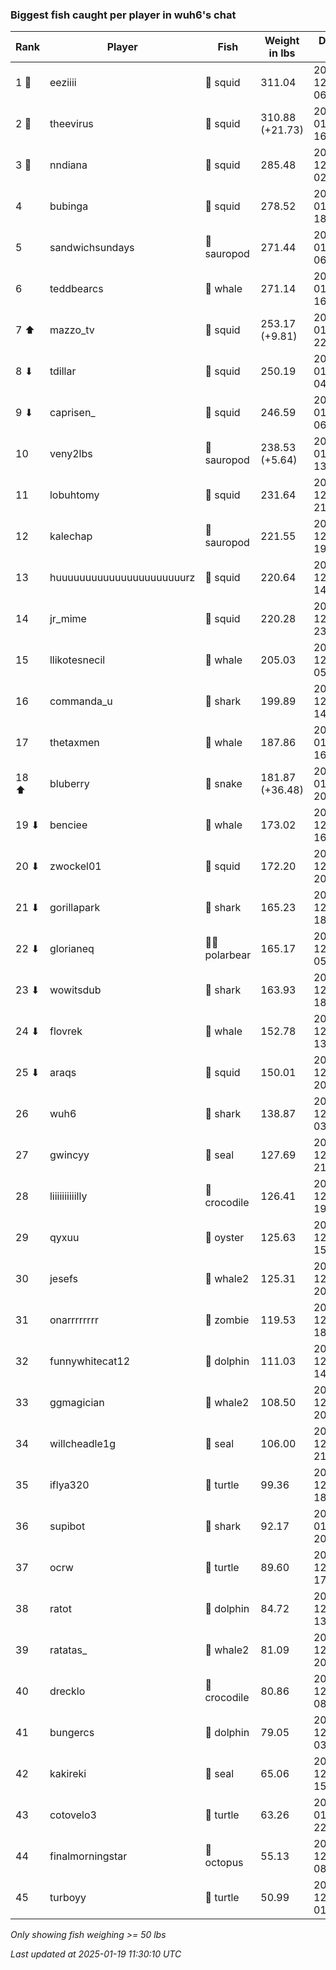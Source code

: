 ### Biggest fish caught per player in wuh6's chat
| Rank | Player | Fish | Weight in lbs | Date in UTC |
|------|--------|-----------|---------|-----|
| 1 🥇  | eeziiii | 🦑 squid | 311.04 | 2024-12-25 06:20:38 |
| 2 🥈  | theevirus | 🦑 squid | 310.88 (+21.73) | 2025-01-12 16:16:12 |
| 3 🥉  | nndiana | 🦑 squid | 285.48 | 2024-12-28 02:37:19 |
| 4  | bubinga | 🦑 squid | 278.52 | 2025-01-01 18:34:49 |
| 5  | sandwichsundays | 🦕 sauropod | 271.44 | 2025-01-03 06:42:24 |
| 6  | teddbearcs | 🐳 whale | 271.14 | 2025-01-03 16:31:20 |
| 7 ⬆ | mazzo_tv | 🦑 squid | 253.17 (+9.81) | 2025-01-15 22:25:34 |
| 8 ⬇ | tdillar | 🦑 squid | 250.19 | 2025-01-10 04:31:34 |
| 9 ⬇ | caprisen_ | 🦑 squid | 246.59 | 2025-01-09 06:18:03 |
| 10  | veny2lbs | 🦕 sauropod | 238.53 (+5.64) | 2025-01-18 13:18:40 |
| 11  | lobuhtomy | 🦑 squid | 231.64 | 2024-12-27 21:01:31 |
| 12  | kalechap | 🦕 sauropod | 221.55 | 2024-12-31 19:41:50 |
| 13  | huuuuuuuuuuuuuuuuuuuuuurz | 🦑 squid | 220.64 | 2024-12-29 14:51:46 |
| 14  | jr_mime | 🦑 squid | 220.28 | 2024-12-23 23:58:27 |
| 15  | llikotesnecil | 🐳 whale | 205.03 | 2024-12-28 05:45:39 |
| 16  | commanda_u | 🦈 shark | 199.89 | 2024-12-26 14:10:31 |
| 17  | thetaxmen | 🐳 whale | 187.86 | 2025-01-03 16:38:34 |
| 18 ⬆ | bluberry | 🐍 snake | 181.87 (+36.48) | 2025-01-16 20:21:34 |
| 19 ⬇ | benciee | 🐳 whale | 173.02 | 2024-12-23 16:35:05 |
| 20 ⬇ | zwockel01 | 🦑 squid | 172.20 | 2024-12-29 20:27:30 |
| 21 ⬇ | gorillapark | 🦈 shark | 165.23 | 2024-12-23 18:00:55 |
| 22 ⬇ | glorianeq | 🐻‍❄ polarbear | 165.17 | 2024-12-28 05:16:59 |
| 23 ⬇ | wowitsdub | 🦈 shark | 163.93 | 2024-12-17 18:06:09 |
| 24 ⬇ | flovrek | 🐳 whale | 152.78 | 2024-12-26 13:22:32 |
| 25 ⬇ | araqs | 🦑 squid | 150.01 | 2024-12-25 20:45:00 |
| 26  | wuh6 | 🦈 shark | 138.87 | 2024-12-19 03:31:04 |
| 27  | gwincyy | 🦭 seal | 127.69 | 2024-12-17 21:24:28 |
| 28  | liiiiiiiiiilly | 🐊 crocodile | 126.41 | 2024-12-25 19:01:09 |
| 29  | qyxuu | 🦪 oyster | 125.63 | 2024-12-23 15:44:10 |
| 30  | jesefs | 🐋 whale2 | 125.31 | 2024-12-16 20:39:54 |
| 31  | onarrrrrrrr | 🧟 zombie | 119.53 | 2024-12-15 18:50:39 |
| 32  | funnywhitecat12 | 🐬 dolphin | 111.03 | 2024-12-30 14:15:45 |
| 33  | ggmagician | 🐋 whale2 | 108.50 | 2024-12-26 20:50:21 |
| 34  | willcheadle1g | 🦭 seal | 106.00 | 2024-12-19 21:52:03 |
| 35  | iflya320 | 🐢 turtle | 99.36 | 2024-12-27 18:36:52 |
| 36  | supibot | 🦈 shark | 92.17 | 2025-01-11 20:56:14 |
| 37  | ocrw | 🐢 turtle | 89.60 | 2024-12-20 17:12:35 |
| 38  | ratot | 🐬 dolphin | 84.72 | 2024-12-17 13:49:48 |
| 39  | ratatas_ | 🐋 whale2 | 81.09 | 2024-12-16 20:22:02 |
| 40  | drecklo | 🐊 crocodile | 80.86 | 2024-12-17 08:12:34 |
| 41  | bungercs | 🐬 dolphin | 79.05 | 2024-12-16 03:46:47 |
| 42  | kakireki | 🦭 seal | 65.06 | 2024-12-15 15:01:09 |
| 43  | cotovelo3 | 🐢 turtle | 63.26 | 2025-01-10 22:00:44 |
| 44  | finalmorningstar | 🐙 octopus | 55.13 | 2024-12-15 08:49:41 |
| 45  | turboyy | 🐢 turtle | 50.99 | 2024-12-25 01:23:58 |

_Only showing fish weighing >= 50 lbs_

_Last updated at 2025-01-19 11:30:10 UTC_